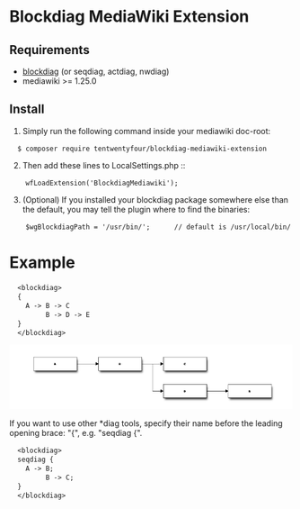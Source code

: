 Blockdiag MediaWiki Extension
=============================

Requirements
------------

- [blockdiag](http://blockdiag.com/en/) (or seqdiag, actdiag, nwdiag)
- mediawiki >= 1.25.0


Install
-------

1. Simply run the following command inside your mediawiki doc-root:
```
  $ composer require tentwentyfour/blockdiag-mediawiki-extension
```

2. Then add these lines to LocalSettings.php ::
```
    wfLoadExtension('BlockdiagMediawiki');
```

3. (Optional) If you installed your blockdiag package somewhere else than the default, you may tell the plugin where to find the binaries:
```
    $wgBlockdiagPath = '/usr/bin/';      // default is /usr/local/bin/
```

Example
=======

```
  <blockdiag>
  {
    A -> B -> C
         B -> D -> E
  }
  </blockdiag>
```

![Blockdiag example](/contrib/example.png?raw=true "Blockdiag example")

If you want to use other *diag tools, specify their name before the leading opening brace: "{", e.g. "seqdiag {".

```
  <blockdiag>
  seqdiag {
    A -> B;
         B -> C;
  }
  </blockdiag>
```

